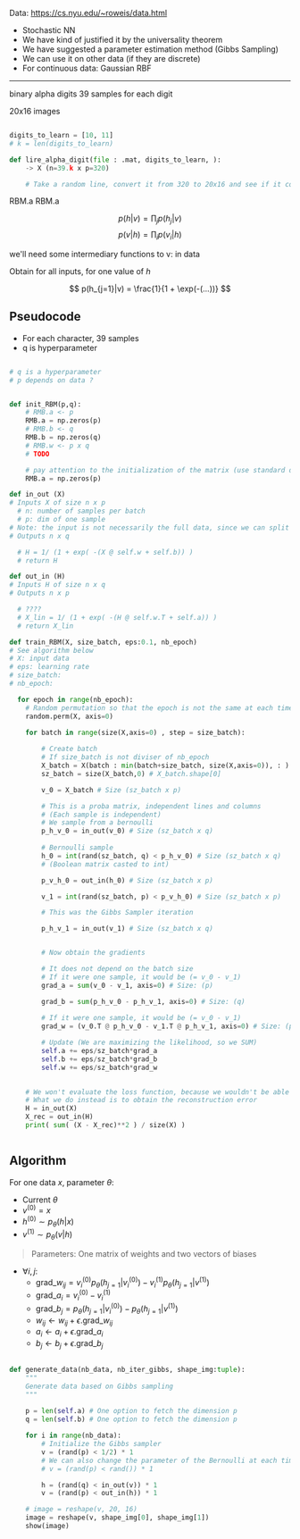 
Data: https://cs.nyu.edu/~roweis/data.html


- Stochastic NN
- We have kind of justified it by the universality theorem
- We have suggested a parameter estimation method (Gibbs Sampling)
- We can use it on other data (if they are discrete)
- For continuous data: Gaussian RBF

----

binary alpha digits
39 samples for each digit

20x16 images

```python

digits_to_learn = [10, 11]
# k = len(digits_to_learn)

def lire_alpha_digit(file : .mat, digits_to_learn, ):
    -> X (n=39.k x p=320)

    # Take a random line, convert it from 320 to 20x16 and see if it correctly shows a digit

```

RBM.a
RBM.a



$$
p(h|v) = \prod_j p(h_j|v)
$$
$$
p(v|h) = \prod_i p(v_i|h)
$$

we'll need some intermediary functions to 
v: in data


Obtain for all inputs, for one value of $h$

$$
p(h_{j=1}|v) = \frac{1}{1 + \exp(-(...))}
$$



## Pseudocode


- For each character, 39 samples
- q is hyperparameter


```python

# q is a hyperparameter
# p depends on data ?


def init_RBM(p,q):
    # RMB.a <- p
    RMB.a = np.zeros(p)
    # RMB.b <- q
    RMB.b = np.zeros(q)
    # RMB.w <- p x q
    # TODO

    # pay attention to the initialization of the matrix (use standard deviation, not covariance)
    RMB.a = np.zeros(p)

def in_out (X)
# Inputs X of size n x p
  # n: number of samples per batch
  # p: dim of one sample
# Note: the input is not necessarily the full data, since we can split it in batches for the gradient ascent
# Outputs n x q

  # H = 1/ (1 + exp( -(X @ self.w + self.b)) )
  # return H

def out_in (H)
# Inputs H of size n x q
# Outputs n x p

  # ????
  # X_lin = 1/ (1 + exp( -(H @ self.w.T + self.a)) )
  # return X_lin

```

```python
def train_RBM(X, size_batch, eps:0.1, nb_epoch)
# See algorithm below
# X: input data
# eps: learning rate
# size_batch: 
# nb_epoch: 

  for epoch in range(nb_epoch):
    # Random permutation so that the epoch is not the same at each time
    random.perm(X, axis=0)

    for batch in range(size(X,axis=0) , step = size_batch):
    
        # Create batch
        # If size_batch is not diviser of nb_epoch
        X_batch = X(batch : min(batch+size_batch, size(X,axis=0)), : )
        sz_batch = size(X_batch,0) # X_batch.shape[0]

        v_0 = X_batch # Size (sz_batch x p)

        # This is a proba matrix, independent lines and columns
        # (Each sample is independent)
        # We sample from a bernoulli
        p_h_v_0 = in_out(v_0) # Size (sz_batch x q)
        
        # Bernoulli sample
        h_0 = int(rand(sz_batch, q) < p_h_v_0) # Size (sz_batch x q)
        # (Boolean matrix casted to int)

        p_v_h_0 = out_in(h_0) # Size (sz_batch x p)

        v_1 = int(rand(sz_batch, p) < p_v_h_0) # Size (sz_batch x p)

        # This was the Gibbs Sampler iteration

        p_h_v_1 = in_out(v_1) # Size (sz_batch x q)


        # Now obtain the gradients

        # It does not depend on the batch size
        # If it were one sample, it would be (= v_0 - v_1)
        grad_a = sum(v_0 - v_1, axis=0) # Size: (p)

        grad_b = sum(p_h_v_0 - p_h_v_1, axis=0) # Size: (q)
        
        # If it were one sample, it would be (= v_0 - v_1)
        grad_w = (v_0.T @ p_h_v_0 - v_1.T @ p_h_v_1, axis=0) # Size: (p x q)

        # Update (We are maximizing the likelihood, so we SUM)
        self.a += eps/sz_batch*grad_a
        self.b += eps/sz_batch*grad_b
        self.w += eps/sz_batch*grad_w

    
    # We won't evaluate the loss function, because we wouldn't be able to calculate it
    # What we do instead is to obtain the reconstruction error
    H = in_out(X)
    X_rec = out_in(H)
    print( sum( (X - X_rec)**2 ) / size(X) )



```

## Algorithm

For one data $x$, parameter $\theta$:

- Current $\theta$
- $v^{(0)} = x$
- $h^{(0)} \sim p_\theta(h|x)$
- $v^{(1)} \sim p_\theta(v|h)$
> Parameters: One matrix of weights and two vectors of biases
- $\forall i,j$:
  - $\text{grad}\_w_{ij} = v^{(0)}_i p_\theta(h_{j=1}|v^{(0)}_i) - v^{(1)}_i p_\theta(h_{j=1}|v^{(1)})$
  - $\text{grad}\_a_{i} = v^{(0)}_i - v^{(1)}_i$
  - $\text{grad}\_b_{j} = p_\theta(h_{j=1}|v^{(0)}_i) - p_\theta(h_{j=1}|v^{(1)})$
  - $w_{ij} \leftarrow w_{ij} + \epsilon.\text{grad}\_w_{ij}$
  - $a_{i} \leftarrow a_{i} + \epsilon.\text{grad}\_a_{i}$
  - $b_{j} \leftarrow b_{j} + \epsilon.\text{grad}\_b_{j}$


```python

def generate_data(nb_data, nb_iter_gibbs, shape_img:tuple):
    """
    Generate data based on Gibbs sampling
    """
    
    p = len(self.a) # One option to fetch the dimension p
    q = len(self.b) # One option to fetch the dimension p

    for i in range(nb_data):
        # Initialize the Gibbs sampler
        v = (rand(p) < 1/2) * 1
        # We can also change the parameter of the Bernoulli at each time, to avoid bias in the initialization
        # v = (rand(p) < rand()) * 1

        h = (rand(q) < in_out(v)) * 1
        v = (rand(p) < out_in(h)) * 1

    # image = reshape(v, 20, 16)
    image = reshape(v, shape_img[0], shape_img[1])
    show(image)
        

```